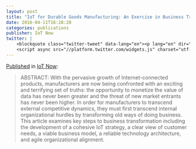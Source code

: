 ```yaml
---
layout: post
title: "IoT for Durable Goods Manufacturing: An Exercise in Business Transformation"
date: 2016-04-11T16:28:28
categories: publications
publisher: IoT Now
twitter: |
    <blockquote class="twitter-tweet" data-lang="en"><p lang="en" dir="ltr">IoT for durable goods manufacturing: an exercise in business transformation <a href="https://twitter.com/hashtag/IIoT?src=hash">#IIoT</a> <a href="https://twitter.com/hashtag/IoT?src=hash">#IoT</a> <a href="https://twitter.com/hashtag/MFG?src=hash">#MFG</a> <a href="https://t.co/p3zy6WUUO2">https://t.co/p3zy6WUUO2</a> <a href="https://t.co/JsaawUcNT0">pic.twitter.com/JsaawUcNT0</a></p>&mdash; Michael Sim ↗️ (@chicagodesign) <a href="https://twitter.com/chicagodesign/status/720031028723720192">April 12, 2016</a></blockquote>
    <script async src="//platform.twitter.com/widgets.js" charset="utf-8"></script>
---
```


[Published](http://www.iot-now.com/2016/04/11/45524-iot-for-durable-goods-manufacturing-an-exercise-in-business-transformation/) in [IoT Now](http://www.iot-now.com/):

> ABSTRACT: With the pervasive growth of Internet-connected products, manufacturers are now being confronted with an exciting and terrifying set of truths: the opportunity to monetize the value of data has never been greater and the threat of new market entrants has never been higher. In order for manufacturers to transcend external competitive dynamics, they must first transcend internal organizational hurdles by transforming old ways of doing business. This article examines key steps to business transformation including the development of a cohesive IoT strategy, a clear view of customer needs, a viable business model, a reliable technology architecture, and agile organizational alignment.

